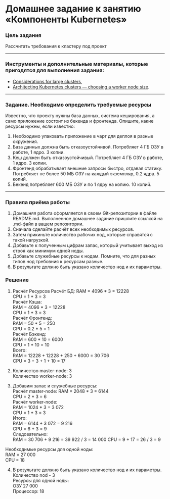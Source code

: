 # Домашнее задание к занятию «Компоненты Kubernetes»

### Цель задания

Рассчитать требования к кластеру под проект

------

### Инструменты и дополнительные материалы, которые пригодятся для выполнения задания:

- [Considerations for large clusters](https://kubernetes.io/docs/setup/best-practices/cluster-large/),
- [Architecting Kubernetes clusters — choosing a worker node size](https://learnk8s.io/kubernetes-node-size).

------

### Задание. Необходимо определить требуемые ресурсы
Известно, что проекту нужны база данных, система кеширования, а само приложение состоит из бекенда и фронтенда. Опишите, какие ресурсы нужны, если известно:

1. Необходимо упаковать приложение в чарт для деплоя в разные окружения. 
2. База данных должна быть отказоустойчивой. Потребляет 4 ГБ ОЗУ в работе, 1 ядро. 3 копии. 
3. Кеш должен быть отказоустойчивый. Потребляет 4 ГБ ОЗУ в работе, 1 ядро. 3 копии. 
4. Фронтенд обрабатывает внешние запросы быстро, отдавая статику. Потребляет не более 50 МБ ОЗУ на каждый экземпляр, 0.2 ядра. 5 копий. 
5. Бекенд потребляет 600 МБ ОЗУ и по 1 ядру на копию. 10 копий.

----

### Правила приёма работы

1. Домашняя работа оформляется в своем Git-репозитории в файле README.md. Выполненное домашнее задание пришлите ссылкой на .md-файл в вашем репозитории.
2. Сначала сделайте расчёт всех необходимых ресурсов.
3. Затем прикиньте количество рабочих нод, которые справятся с такой нагрузкой.
4. Добавьте к полученным цифрам запас, который учитывает выход из строя как минимум одной ноды. 
5. Добавьте служебные ресурсы к нодам. Помните, что для разных типов нод требовния к ресурсам разные. 
6. В результате должно быть указано количество нод и их параметры.


### Решение
1. Расчёт Ресурсов
Расчёт БД:
RAM = 4096 * 3 = 12228  
CPU = 1 * 3 = 3  
Расчёт Кэша:  
RAM = 4096 * 3 = 12228  
CPU = 1 * 3 = 3  
Расчёт Фронтенд:  
RAM = 50 * 5 = 250  
CPU = 0.2 * 5 = 1  
Расчёт Бэкенд:  
RAM = 600 * 10 = 6000  
CPU = 1 * 10 = 10  
Всего:  
RAM = 12228 + 12228 + 250 + 6000 = 30 706  
CPU = 3 + 3 + 1 + 10 = 17  

2. Количество master-node: 3  
Количество worker-node: 3  

3. Добавим запас и служебные ресурсы:  
Расчёт master-node:
RAM = 2048 * 3 = 6144  
CPU = 2 * 3 = 6  
Расчёт worker-node:  
RAM = 1024 * 3 = 3 072  
CPU = 1 * 3 = 3  
Итого:   
RAM = 6144 + 3 072 = 9 216  
CPU = 6 + 3 = 9  
Следовательно:  
RAM = 30 706 + 9 216 = 39 922 / 3 = 14 000
CPU = 9 + 17 = 26 / 3 = 9

Необходимые ресурсы для одной ноды:  
RAM = 27 000  
CPU = 18  

4. В результате должно быть указано количество нод и их параметры.  
Количество nod - 3  
Ресурсы для одной ноды:  
ОЗУ 27 000  
Процессор: 18  